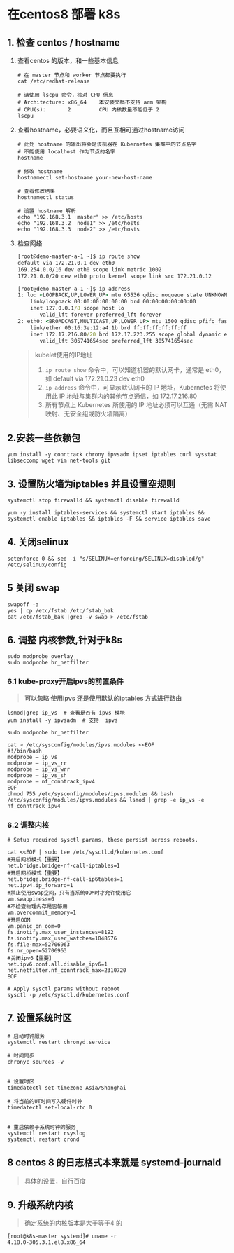 # 在centos8 部署 k8s

## 1. 检查 centos / hostname
1. 查看centos 的版本，和一些基本信息
    ```
    # 在 master 节点和 worker 节点都要执行
    cat /etc/redhat-release

    # 请使用 lscpu 命令，核对 CPU 信息
    # Architecture: x86_64    本安装文档不支持 arm 架构
    # CPU(s):       2         CPU 内核数量不能低于 2
    lscpu
    ```
2. 查看hostname，必要语义化，而且互相可通过hostname访问
    ```
    # 此处 hostname 的输出将会是该机器在 Kubernetes 集群中的节点名字
    # 不能使用 localhost 作为节点的名字
    hostname

    # 修改 hostname
    hostnamectl set-hostname your-new-host-name

    # 查看修改结果
    hostnamectl status

    # 设置 hostname 解析
    echo "192.168.3.1  master" >> /etc/hosts
    echo "192.168.3.2  node1" >> /etc/hosts
    echo "192.168.3.3  node2" >> /etc/hosts
    ```
3. 检查网络
    ```cmd
    [root@demo-master-a-1 ~]$ ip route show
    default via 172.21.0.1 dev eth0 
    169.254.0.0/16 dev eth0 scope link metric 1002 
    172.21.0.0/20 dev eth0 proto kernel scope link src 172.21.0.12 

    [root@demo-master-a-1 ~]$ ip address
    1: lo: <LOOPBACK,UP,LOWER_UP> mtu 65536 qdisc noqueue state UNKNOWN group default qlen 1000
        link/loopback 00:00:00:00:00:00 brd 00:00:00:00:00:00
        inet 127.0.0.1/8 scope host lo
           valid_lft forever preferred_lft forever
    2: eth0: <BROADCAST,MULTICAST,UP,LOWER_UP> mtu 1500 qdisc pfifo_fast state UP group default qlen 1000
        link/ether 00:16:3e:12:a4:1b brd ff:ff:ff:ff:ff:ff
        inet 172.17.216.80/20 brd 172.17.223.255 scope global dynamic eth0
           valid_lft 305741654sec preferred_lft 305741654sec
    ```
    > kubelet使用的IP地址
    > 1. `ip route show` 命令中，可以知道机器的默认网卡，通常是 eth0，如 default via 172.21.0.23 dev eth0
    > 2. `ip address` 命令中，可显示默认网卡的 IP 地址，Kubernetes 将使用此 IP 地址与集群内的其他节点通信，如 172.17.216.80
    > 3. 所有节点上 Kubernetes 所使用的 IP 地址必须可以互通（无需 NAT 映射、无安全组或防火墙隔离）
    

## 2.安装一些依赖包
```
yum install -y conntrack chrony ipvsadm ipset iptables curl sysstat libseccomp wget vim net-tools git
```
## 3. 设置防火墙为iptables 并且设置空规则
```
systemctl stop firewalld && systemctl disable firewalld

yum -y install iptables-services && systemctl start iptables && systemctl enable iptables && iptables -F && service iptables save
```
## 4. 关闭selinux
```
setenforce 0 && sed -i "s/SELINUX=enforcing/SELINUX=disabled/g" /etc/selinux/config
```
## 5 关闭 swap
```
swapoff -a
yes | cp /etc/fstab /etc/fstab_bak
cat /etc/fstab_bak |grep -v swap > /etc/fstab
```
## 6. 调整 内核参数,针对于k8s
```
sudo modprobe overlay
sudo modprobe br_netfilter
```
### 6.1 kube-proxy开启ipvs的前置条件
> **可以忽略 使用ipvs 还是使用默认的iptables 方式进行路由**
```
lsmod|grep ip_vs  # 查看是否有 ipvs 模块
yum install -y ipvsadm  # 支持  ipvs
```
```
sudo modprobe br_netfilter

cat > /etc/sysconfig/modules/ipvs.modules <<EOF
#!/bin/bash
modprobe — ip_vs
modprobe — ip_vs_rr
modprobe — ip_vs_wrr
modprobe — ip_vs_sh
modprobe — nf_conntrack_ipv4
EOF
chmod 755 /etc/sysconfig/modules/ipvs.modules && bash /etc/sysconfig/modules/ipvs.modules && lsmod | grep -e ip_vs -e nf_conntrack_ipv4
```
### 6.2 调整内核
```
# Setup required sysctl params, these persist across reboots.

cat <<EOF | sudo tee /etc/sysctl.d/kubernetes.conf
#开启网桥模式【重要】
net.bridge.bridge-nf-call-iptables=1
#开启网桥模式【重要】
net.bridge.bridge-nf-call-ip6tables=1
net.ipv4.ip_forward=1
#禁止使用swap空间，只有当系统OOM时才允许使用它 
vm.swappiness=0
#不检查物理内存是否够用
vm.overcommit_memory=1
#开启OOM 
vm.panic_on_oom=0
fs.inotify.max_user_instances=8192
fs.inotify.max_user_watches=1048576
fs.file-max=52706963
fs.nr_open=52706963
#关闭ipv6【重要】
net.ipv6.conf.all.disable_ipv6=1
net.netfilter.nf_conntrack_max=2310720
EOF

# Apply sysctl params without reboot
sysctl -p /etc/sysctl.d/kubernetes.conf

```
## 7. 设置系统时区
```
# 启动时钟服务
systemctl restart chronyd.service

# 时间同步
chronyc sources -v


# 设置时区
timedatectl set-timezone Asia/Shanghai

# 将当前的UT时间写入硬件时钟
timedatectl set-local-rtc 0


# 重启依赖于系统时钟的服务
systemctl restart rsyslog
systemctl restart crond
```
## 8 centos 8 的日志格式本来就是  systemd-journald
> 具体的设置，自行百度

## 9. 升级系统内核
> 确定系统的内核版本是大于等于4 的

```
[root@k8s-master systemd]# uname -r
4.18.0-305.3.1.el8.x86_64
```
